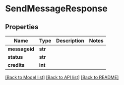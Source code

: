 # SendMessageResponse

## Properties
Name | Type | Description | Notes
------------ | ------------- | ------------- | -------------
**messageid** | **str** |  | 
**status** | **str** |  | 
**credits** | **int** |  | 

[[Back to Model list]](../README.md#documentation-for-models) [[Back to API list]](../README.md#documentation-for-api-endpoints) [[Back to README]](../README.md)


